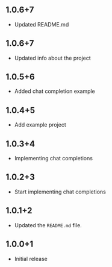 ## 1.0.6+7

- Updated README.md

## 1.0.6+7

- Updated info about the project

## 1.0.5+6

- Added chat completion example

## 1.0.4+5

- Add example project

## 1.0.3+4

- Implementing chat completions

## 1.0.2+3

- Start implementing chat completions

## 1.0.1+2

- Updated the `README.md` file.

## 1.0.0+1 
 
- Initial release
